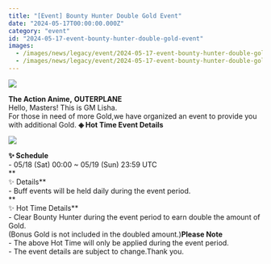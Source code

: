 ```yaml
---
title: "[Event] Bounty Hunter Double Gold Event"
date: "2024-05-17T00:00:00.000Z"
category: "event"
id: "2024-05-17-event-bounty-hunter-double-gold-event"
images:
  - /images/news/legacy/event/2024-05-17-event-bounty-hunter-double-gold-event/f59a90237ec14989bafb39d60285a3ec.webp
  - /images/news/legacy/event/2024-05-17-event-bounty-hunter-double-gold-event/0ad01bfc3601426dad3ddd367c494aa9_002.webp
---
```


![](/images/news/legacy/event/2024-05-17-event-bounty-hunter-double-gold-event/f59a90237ec14989bafb39d60285a3ec.webp)  

**The Action Anime,** **OUTERPLANE**  
Hello, Masters! This is GM Lisha.  
For those in need of more Gold,we have organized an event to provide you with additional Gold. **◈ Hot Time Event Details**

![](/images/news/legacy/event/2024-05-17-event-bounty-hunter-double-gold-event/0ad01bfc3601426dad3ddd367c494aa9_002.webp)  
  

**✨ Schedule**  
\- 05/18 (Sat) 00:00 ~ 05/19 (Sun) 23:59 UTC  
**  
✨ Details**  
\- Buff events will be held daily during the event period.  
**  
✨ Hot Time Details**  
\- Clear Bounty Hunter during the event period to earn double the amount of Gold.  
(Bonus Gold is not included in the doubled amount.)**Please Note**  
\- The above Hot Time will only be applied during the event period.  
\- The event details are subject to change.Thank you.
